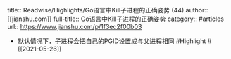 title:: Readwise/Highlights/Go语言中Kill子进程的正确姿势 (44)
author:: [[jianshu.com]]
full-title:: Go语言中Kill子进程的正确姿势
category:: #articles
url:: https://www.jianshu.com/p/1f3ec2f00b03

- 默认情况下，子进程会把自己的PGID设置成与父进程相同 #Highlight #[[2021-05-26]]